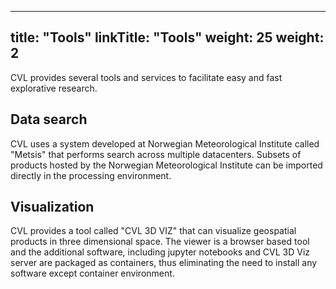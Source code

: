 
---
title: "Tools"
linkTitle: "Tools"
weight: 25
weight: 2
---

CVL provides several tools and services to facilitate easy and fast explorative research.

## Data search
CVL uses a system developed at Norwegian Meteorological Institute called "Metsis" that performs search across multiple datacenters.
Subsets of products hosted by the Norwegian Meteorological Institute can be imported directly in the processing environment.

## Visualization
CVL provides a tool called "CVL 3D VIZ" that can visualize geospatial products in three dimensional space.
The viewer is a browser based tool and the additional software, including jupyter notebooks and CVL 3D Viz server are packaged as containers,
thus eliminating the need to install any software except container environment.

